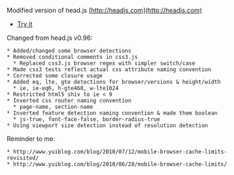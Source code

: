 Modified version of head.js [http://headjs.com](http://headjs.com)


* [Try it](http://itechnology.github.com/headjs/)

Changed from head.js v0.96:

    * Added/changed some browser detections
    * Removed conditional comments in css3.js
      * Replaced css3.js browser regex with simpler switch/case
    * Made css3 tests reflect actual css attribute naming convention
    * Corrected some closure usage
    * Added eq, lte, gte detections for browser/versions & height/width
      * ie, ie-eq6, h-gte468, w-lte1024
    * Restricted html5 shiv to ie < 9
    * Inverted css router naming convention
      * page-name, section-name
    * Inverted feature detection naming convention & made them boolean
      * js-true, font-face-false, border-radius-true
    * Using viewport size detection instead of resolution detection


Reminder to me:

    * http://www.yuiblog.com/blog/2010/07/12/mobile-browser-cache-limits-revisited/
    * http://www.yuiblog.com/blog/2010/06/28/mobile-browser-cache-limits/